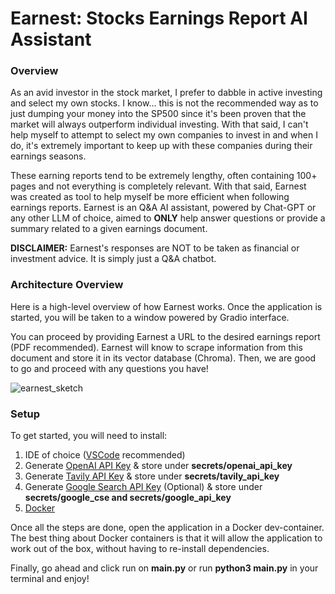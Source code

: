 # Earnest: Stocks Earnings Report AI Assistant

### Overview
As an avid investor in the stock market, I prefer to dabble in active investing and select my own stocks. I know... this is not the recommended way as to just dumping your money into the SP500 since it's been proven that the market will always outperform individual investing. With that said, I can't help myself to attempt to select my own companies to invest in and when I do, it's extremely important to keep up with these companies during their earnings seasons.

These earning reports tend to be extremely lengthy, often containing 100+ pages and not everything is completely relevant. With that said, Earnest was created as tool to help myself be more efficient when following earnings reports. Earnest is an Q&A AI assistant, powered by Chat-GPT or any other LLM of choice, aimed to **ONLY** help answer questions or provide a summary related to a given earnings document.

**DISCLAIMER:** Earnest's responses are NOT to be taken as financial or investment advice. It is simply just a Q&A chatbot. 


### Architecture Overview
Here is a high-level overview of how Earnest works.
Once the application is started, you will be taken to a window powered by Gradio interface.

You can proceed by providing Earnest a URL to the desired earnings report (PDF recommended). Earnest will know to scrape information from this document and store it in its vector database (Chroma).
Then, we are good to go and proceed with any questions you have!

![earnest_sketch](https://github.com/user-attachments/assets/f0b2fb79-02d7-43c6-9bda-e87a3df53825)


### Setup
To get started, you will need to install:

1. IDE of choice ([VSCode](https://code.visualstudio.com/download) recommended)
2. Generate [OpenAI API Key](https://openai.com/index/openai-api/) & store under **secrets/openai_api_key**
3. Generate [Tavily API Key](https://app.tavily.com/home) & store under **secrets/tavily_api_key**
4. Generate [Google Search API Key](https://python.langchain.com/v0.2/docs/integrations/tools/google_search/) (Optional) & store under **secrets/google_cse and secrets/google_api_key**
5. [Docker](https://www.docker.com/products/docker-desktop/) 

Once all the steps are done, open the application in a Docker dev-container. The best thing about Docker containers is that it will allow the application to work out of the box, without having to re-install dependencies.

Finally, go ahead and click run on **main.py** or run **python3 main.py** in your terminal and enjoy!
